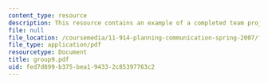 ```yaml
---
content_type: resource
description: This resource contains an example of a completed team project.
file: null
file_location: /coursemedia/11-914-planning-communication-spring-2007/fed7d899b375bea194332c85397763c2_group9.pdf
file_type: application/pdf
resourcetype: Document
title: group9.pdf
uid: fed7d899-b375-bea1-9433-2c85397763c2
---
```

